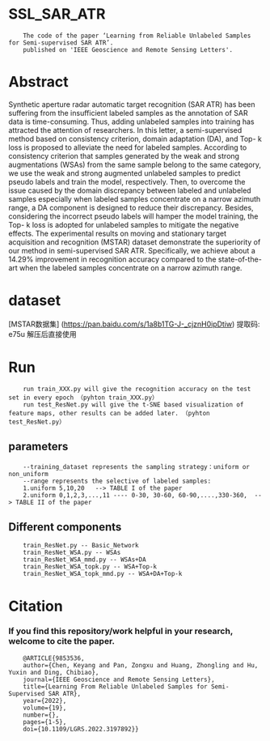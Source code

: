 # SSL_SAR_ATR
        The code of the paper ‘Learning from Reliable Unlabeled Samples for Semi-supervised SAR ATR’.
        published on 'IEEE Geoscience and Remote Sensing Letters'.
# Abstract
Synthetic aperture radar automatic target recognition (SAR ATR) has been suffering from the insufficient labeled samples as the annotation of SAR data is time-consuming. Thus, adding unlabeled samples into training has attracted the attention of researchers. In this letter, a semi-supervised method based on consistency criterion, domain adaptation (DA), and Top- k loss is proposed to alleviate the need for labeled samples. According to consistency criterion that samples generated by the weak and strong augmentations (WSAs) from the same sample belong to the same category, we use the weak and strong augmented unlabeled samples to predict pseudo labels and train the model, respectively. Then, to overcome the issue caused by the domain discrepancy between labeled and unlabeled samples especially when labeled samples concentrate on a narrow azimuth range, a DA component is designed to reduce their discrepancy. Besides, considering the incorrect pseudo labels will hamper the model training, the Top- k loss is adopted for unlabeled samples to mitigate the negative effects. The experimental results on moving and stationary target acquisition and recognition (MSTAR) dataset demonstrate the superiority of our method in semi-supervised SAR ATR. Specifically, we achieve about a 14.29% improvement in recognition accuracy compared to the state-of-the-art when the labeled samples concentrate on a narrow azimuth range.
        
# dataset

[MSTAR数据集] (https://pan.baidu.com/s/1a8b1TG-J-_cjznH0ipDtiw) 提取码: e75u 
解压后直接使用

        
# Run 
        run train_XXX.py will give the recognition accuracy on the test set in every epoch （pyhton train_XXX.py）
        run test_ResNet.py will give the t-SNE based visualization of feature maps, other results can be added later. （pyhton test_ResNet.py）
        
## parameters
        --training_dataset represents the sampling strategy：uniform or non_uniform
        --range represents the selective of labeled samples:
        1.uniform 5,10,20   --> TABLE I of the paper
        2.uniform 0,1,2,3,...,11 ---- 0-30, 30-60, 60-90,....,330-360,  --> TABLE II of the paper
## Different components
        train_ResNet.py -- Basic_Network
        train_ResNet_WSA.py -- WSAs
        train_ResNet_WSA_mmd.py -- WSAs+DA
        train_ResNet_WSA_topk.py -- WSA+Top-k
        train_ResNet_WSA_topk_mmd.py -- WSA+DA+Top-k
        
        
# Citation

### If you find this repository/work helpful in your research, welcome to cite the paper.
        @ARTICLE{9853536,
        author={Chen, Keyang and Pan, Zongxu and Huang, Zhongling and Hu, Yuxin and Ding, Chibiao},
        journal={IEEE Geoscience and Remote Sensing Letters}, 
        title={Learning From Reliable Unlabeled Samples for Semi-Supervised SAR ATR}, 
        year={2022},
        volume={19},
        number={},
        pages={1-5},
        doi={10.1109/LGRS.2022.3197892}}
